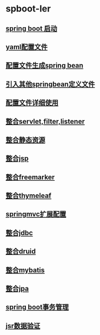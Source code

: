 # spboot-ler
## [spring boot 启动](init.md)
## [yaml配置文件](yml.md)
## [配置文件生成spring bean](create_with_yaml.md)
## [引入其他springbean定义文件](extra_xml.md)
## [配置文件详细使用](config_detail.md)
## [整合servlet,filter,listener](servlet_filter_listener.md)
## [整合静态资源](static.md)
## [整合jsp](jsp.md)
## [整合freemarker](freemarker.md)
## [整合thymeleaf](thymeleaf.md)
## [springmvc扩展配置](springmvc_expand.md)
## [整合jdbc](jdbc.md)
## [整合druid](druid.md)
## [整合mybatis](mybatis.md)
## [整合jpa](jpa.md)
## [spring boot事务管理](transaction.md)
## [jsr数据验证](jsr.md)
